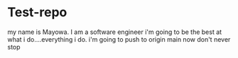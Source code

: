 # Test-repo
my name is Mayowa. I am a software engineer
i'm going to be the best at what i do....everything i do.
i'm going to push to origin main now
don't never stop